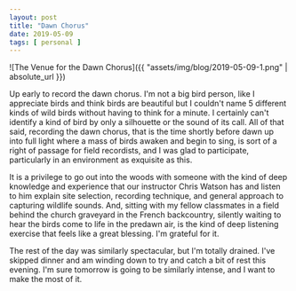 ```yaml
---
layout: post
title: "Dawn Chorus"
date: 2019-05-09
tags: [ personal ]
---
```


![The Venue for the Dawn Chorus]({{ "assets/img/blog/2019-05-09-1.png" | absolute_url }})

Up early to record the dawn chorus. I'm not a big bird person, like I appreciate birds and think birds are beautiful but
I couldn't name 5 different kinds of wild birds without having to think for a minute. I certainly can't identify a kind
of bird by only a silhouette or the sound of its call. All of that said, recording the dawn chorus, that is the time
shortly before dawn up into full light where a mass of birds awaken and begin to sing, is sort of a right of passage
for field recordists, and I was glad to participate, particularly in an environment as exquisite as this.

It is a privilege to go out into the woods with someone with the kind of deep knowledge and experience that our
instructor Chris Watson has and listen to him explain site selection, recording technique, and general approach to
capturing wildlife sounds. And, sitting with my fellow classmates in a field behind the church graveyard in the French
backcountry, silently waiting to hear the birds come to life in the predawn air, is the kind of deep listening exercise
that feels like a great blessing. I'm grateful for it.

The rest of the day was similarly spectacular, but I'm totally drained. I've skipped dinner and am winding down to try
and catch a bit of rest this evening. I'm sure tomorrow is going to be similarly intense, and I want to make the most
of it.

